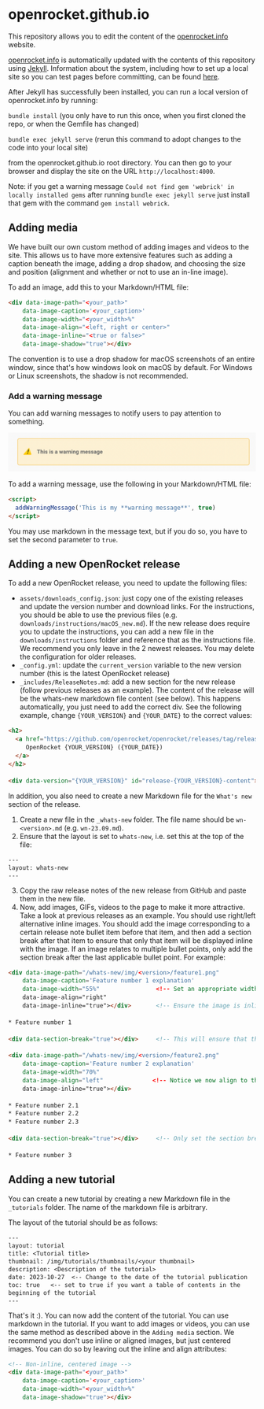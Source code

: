 # openrocket.github.io
This repository allows you to edit the content of the [openrocket.info](https://openrocket.info/index.html) website.

[openrocket.info](https://openrocket.info/index.html) is automatically updated with the contents of this repository using [Jekyll](https://jekyllrb.com/). Information about the system, including how to set up a local site so you can test pages before committing, can be found [here](https://docs.github.com/en/pages/setting-up-a-github-pages-site-with-jekyll).

After Jekyll has successfully been installed, you can run a local version of openrocket.info by running:

  `bundle install` (you only have to run this once, when you first cloned the repo, or when the Gemfile has changed)
  
  `bundle exec jekyll serve` (rerun this command to adopt changes to the code into your local site)
  
from the openrocket.github.io root directory. You can then go to your browser and display the site on the URL `http://localhost:4000`.

Note: if you get a warning message `Could not find gem 'webrick' in locally installed gems` after running `bundle exec jekyll serve` just install that gem with the command `gem install webrick`.

## Adding media
We have built our own custom method of adding images and videos to the site. This allows us to have more extensive features such as adding a caption beneath the image, adding a drop shadow, and choosing the size and position (alignment and whether or not to use an in-line image).

To add an image, add this to your Markdown/HTML file:
```HTML
<div data-image-path="<your_path>"
    data-image-caption='<your_caption>'
    data-image-width="<your_width>%"
    data-image-align="<left, right or center>"
    data-image-inline="<true or false>"
    data-image-shadow="true"></div>
```

The convention is to use a drop shadow for macOS screenshots of an entire window, since that's how windows look on macOS by default. For Windows or Linux screenshots, the shadow is not recommended.

### Add a warning message
You can add warning messages to notify users to pay attention to something.

![warning message](/.github/img/warning_message.png)


To add a warning message, use the following in your Markdown/HTML file:
```HTML
<script>
  addWarningMessage('This is my **warning message**', true)
</script>
```

You may use markdown in the message text, but if you do so, you have to set the second parameter to `true`.

## Adding a new OpenRocket release
To add a new OpenRocket release, you need to update the following files:
- `assets/downloads_config.json`: just copy one of the existing releases and update the version number and download links. For the instructions, you should be able to use the previous files (e.g. `downloads/instructions/macOS_new.md`). If the new release does require you to update the instructions, you can add a new file in the `downloads/instructions` folder and reference that as the instructions file. We recommend you only leave in the 2 newest releases. You may delete the configuration for older releases.
- `_config.yml`: update the `current_version` variable to the new version number (this is the latest OpenRocket release)
- `_includes/ReleaseNotes.md`: add a new section for the new release (follow previous releases as an example). The content of the release will be the whats-new markdown file content (see below). This happens automatically, you just need to add the correct div. See the following example, change `{YOUR_VERSION}` and `{YOUR_DATE}` to the correct values:
```HTML
<h2>
  <a href="https://github.com/openrocket/openrocket/releases/tag/release-{YOUR_VERSION}" class="a-no-format">
     OpenRocket {YOUR_VERSION} ({YOUR_DATE})
  </a>
</h2>

<div data-version="{YOUR_VERSION}" id="release-{YOUR_VERSION}-content"></div>
```

In addition, you also need to create a new Markdown file for the `What's new` section of the release.
1. Create a new file in the `_whats-new` folder. The file name should be `wn-<version>.md` (e.g. `wn-23.09.md`).
2. Ensure that the layout is set to `whats-new`, i.e. set this at the top of the file:
```
---
layout: whats-new
---
```
3. Copy the raw release notes of the new release from GitHub and paste them in the new file.
4. Now, add images, GIFs, videos to the page to make it more attractive. Take a look at previous releases as an example. You should use right/left alternative inline images. You should add the image corresponding to a certain release note bullet item before that item, and then add a section break after that item to ensure that only that item will be displayed inline with the image. If an image relates to multiple bullet points, only add the section break after the last applicable bullet point. For example:
```HTML
<div data-image-path="/whats-new/img/<version>/feature1.png"
    data-image-caption='Feature number 1 explanation'
    data-image-width="55%"                <!-- Set an appropriate width (preferable as a percentage) -->
    data-image-align="right"
    data-image-inline="true"></div>       <!-- Ensure the image is inline -->

* Feature number 1

<div data-section-break="true"></div>     <!-- This will ensure that the feature 2 bullet point is not inline with the feature 1 image -->

<div data-image-path="/whats-new/img/<version>/feature2.png"
    data-image-caption='Feature number 2 explanation'
    data-image-width="70%"
    data-image-align="left"              <!-- Notice we now align to the left instead of the right -->
    data-image-inline="true"></div>

* Feature number 2.1
* Feature number 2.2
* Feature number 2.3

<div data-section-break="true"></div>     <!-- Only set the section break after the last applicable bullet point -->

* Feature number 3
```

## Adding a new tutorial
You can create a new tutorial by creating a new Markdown file in the `_tutorials` folder. The name of the markdown file is arbitrary.

The layout of the tutorial should be as follows:
```
---
layout: tutorial
title: <Tutorial title>
thumbnail: /img/tutorials/thumbnails/<your thumbnail>
description: <Description of the tutorial>
date: 2023-10-27  <-- Change to the date of the tutorial publication
toc: true   <-- set to true if you want a table of contents in the beginning of the tutorial
---
```

That's it :). You can now add the content of the tutorial. You can use markdown in the tutorial. If you want to add images or videos, you can use the same method as described above in the `Adding media` section. We recommend you don't use inline or aligned images, but just centered images. You can do so by leaving out the inline and align attributes:
```HTML
<!-- Non-inline, centered image -->
<div data-image-path="<your_path>"
    data-image-caption='<your_caption>'
    data-image-width="<your_width>%"
    data-image-shadow="true"></div>
```

